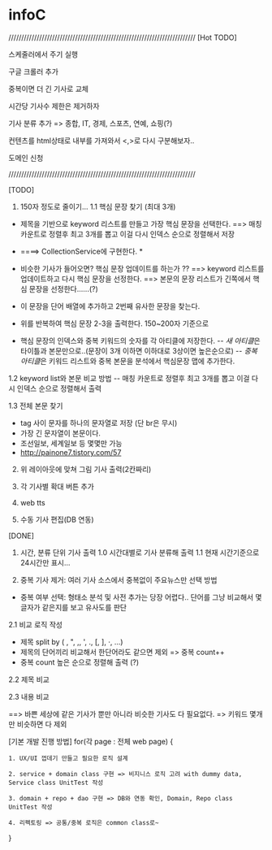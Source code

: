 infoC
=====

/////////////////////////////////////////////////////////////////////////
[Hot TODO]

스케줄러에서 주기 실행

구글 크롤러 추가

중복이면 더 긴 기사로 교체

시간당 기사수 제한은 제거하자

기사 분류 추가 => 종합, IT, 경제, 스포츠, 연예, 쇼핑(?) 

컨텐츠를 html상태로 내부를 가져와서 <,>로 다시 구분해보자..

도메인 신청


/////////////////////////////////////////////////////////////////////////

[TODO]
1. 150자 정도로 줄이기...
1.1 핵심 문장 찾기 (최대 3개)

- 제목을 기반으로 keyword 리스트를 만들고 가장 핵심 문장을 선택한다.
==> 매칭 카운트로 정렬후 최고 3개를 뽑고 이걸 다시 인덱스 순으로 정렬해서 저장
* ====> CollectionService에 구현한다. *


- 비슷한 기사가 들어오면? 핵심 문장 업데이트를 하는가 ?? 
==> keyword 리스트를 업데이트하고 다시 핵심 문장을 선정한다. 
==> 본문의 문장 리스트가 긴쪽에서 핵심 문장을 선정한다......(?)


- 이 문장을 단어 배열에 추가하고 2번째 유사한 문장을 찾는다.
- 위를 반복하여 핵심 문장 2-3을 출력한다. 150~200자 기준으로

- 핵심 문장의 인덱스와 중복 키워드의 숫자를 각 아티클에 저장한다.
-- *새 아티클*은 타이틀과 본문만으로..(문장이 3개 이하면 이하대로 3상이면 높은순으로)
-- *중복 아티클*은 키워드 리스트와 중복 본문을 분석에서 핵심문장 맵에 추가한다.

1.2 keyword list와 본문 비교 방법
-- 매칭 카운트로 정렬후 최고 3개를 뽑고 이걸 다시 인덱스 순으로 정렬해서 출력


1.3 전체 본문 찾기
- tag 사이 문자를 하나의 문자열로 저장 (단 br은 무시)
- 가장 긴 문자열이 본문이다.
- 조선일보, 세계일보 등 몇몇만 가능
- http://painone7.tistory.com/57



2. 위 레이아웃에 맞쳐 그림 기사 출력(2칸짜리)


3. 각 기사별 확대 버튼 추가


4. web tts


5. 수동 기사 편집(DB 연동)



[DONE]
1. 시간, 분류 단위 기사 출력
1.0 시간대별로 기사 분류해 출력
1.1 현재 시간기준으로 24시간만 표시...


2. 중복 기사 제거: 여러 기사 소스에서 중복없이 주요뉴스만 선택 방법 
- 중복 여부 선택: 형태소 분석 및 사전 추가는 당장 어렵다.. 단어를 그냥 비교해서 몇글자가 같은지를 보고 유사도를 판단

2.1 비교 로직 작성
- 제목 split by ( , ", \,, ', ., [, ], ·, ...) 
- 제목의 단어끼리 비교해서 한단어라도 같으면 제외 => 중복 count++
- 중복 count 높은 순으로 정렬해 출력 (?)

2.2 제목 비교


2.3 내용 비교

==> 바쁜 세상에 같은 기사가 뿐만 아니라 비슷한 기사도 다 필요없다. => 키워드 몇개만 비슷하면 다 제외 




[기본 개발 진행 방법] 
for(각 page : 전체 web page) {

	1. UX/UI 껍데기 만들고 필요한 로직 설계 
	
    2. service + domain class 구현 => 비지니스 로직 고려 with dummy data, Service class UnitTest 작성

    3. domain + repo + dao 구현 => DB와 연동 확인, Domain, Repo class UnitTest 작성

    4. 리펙토링 => 공통/중복 로직은 common class로~
    
}
